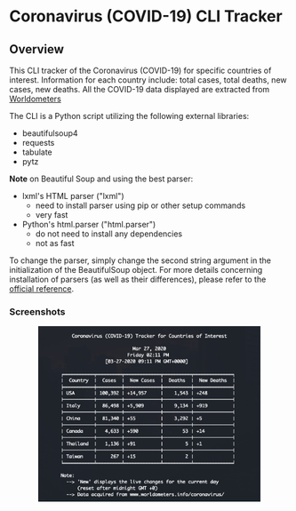 # Coronavirus (COVID-19) CLI Tracker

## Overview
This CLI tracker of the Coronavirus (COVID-19) for specific countries of interest.
Information for each country include: total cases, total deaths, new cases, new deaths.
All the COVID-19 data displayed are extracted from [Worldometers](https://www.worldometers.info/coronavirus/)

The CLI is a Python script utilizing the following external libraries:

* beautifulsoup4
* requests
* tabulate
* pytz

**Note** on Beautiful Soup and using the best parser:

* lxml's HTML parser ("lxml")
	- need to install parser using pip or other setup commands
	- very fast
* Python's html.parser ("html.parser")
	- do not need to install any dependencies
	- not as fast

To change the parser, simply change the second string argument in the initialization of the BeautifulSoup object. For more details concerning installation of parsers (as well as their differences), please refer to the [official reference](https://www.crummy.com/software/BeautifulSoup/bs4/doc/#installing-a-parser).

### Screenshots
<p align="center">
	<img src="screenshots/screenshot-1.png" width=400>
</p>